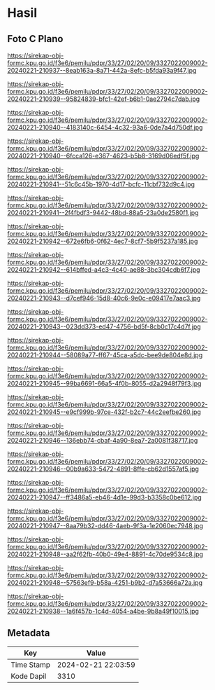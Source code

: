 # Hasil

## Foto C Plano

https://sirekap-obj-formc.kpu.go.id/f3e6/pemilu/pdpr/33/27/02/20/09/3327022009002-20240221-210937--8eab163a-8a71-442a-8efc-b5fda93a9f47.jpg

https://sirekap-obj-formc.kpu.go.id/f3e6/pemilu/pdpr/33/27/02/20/09/3327022009002-20240221-210939--95824839-bfc1-42ef-b6b1-0ae2794c7dab.jpg

https://sirekap-obj-formc.kpu.go.id/f3e6/pemilu/pdpr/33/27/02/20/09/3327022009002-20240221-210940--4183140c-6454-4c32-93a6-0de7a4d750df.jpg

https://sirekap-obj-formc.kpu.go.id/f3e6/pemilu/pdpr/33/27/02/20/09/3327022009002-20240221-210940--6fcca126-e367-4623-b5b8-3169d06edf5f.jpg

https://sirekap-obj-formc.kpu.go.id/f3e6/pemilu/pdpr/33/27/02/20/09/3327022009002-20240221-210941--51c6c45b-1970-4d17-bcfc-11cbf732d9c4.jpg

https://sirekap-obj-formc.kpu.go.id/f3e6/pemilu/pdpr/33/27/02/20/09/3327022009002-20240221-210941--2f4fbdf3-9442-48bd-88a5-23a0de2580f1.jpg

https://sirekap-obj-formc.kpu.go.id/f3e6/pemilu/pdpr/33/27/02/20/09/3327022009002-20240221-210942--672e6fb6-0f62-4ec7-8cf7-5b9f5237a185.jpg

https://sirekap-obj-formc.kpu.go.id/f3e6/pemilu/pdpr/33/27/02/20/09/3327022009002-20240221-210942--614bffed-a4c3-4c40-ae88-3bc304cdb6f7.jpg

https://sirekap-obj-formc.kpu.go.id/f3e6/pemilu/pdpr/33/27/02/20/09/3327022009002-20240221-210943--d7cef946-15d8-40c6-9e0c-e09417e7aac3.jpg

https://sirekap-obj-formc.kpu.go.id/f3e6/pemilu/pdpr/33/27/02/20/09/3327022009002-20240221-210943--023dd373-ed47-4756-bd5f-8cb0c17c4d7f.jpg

https://sirekap-obj-formc.kpu.go.id/f3e6/pemilu/pdpr/33/27/02/20/09/3327022009002-20240221-210944--58089a77-ff67-45ca-a5dc-bee9de804e8d.jpg

https://sirekap-obj-formc.kpu.go.id/f3e6/pemilu/pdpr/33/27/02/20/09/3327022009002-20240221-210945--99ba6691-66a5-4f0b-8055-d2a2948f79f3.jpg

https://sirekap-obj-formc.kpu.go.id/f3e6/pemilu/pdpr/33/27/02/20/09/3327022009002-20240221-210945--e9cf999b-97ce-432f-b2c7-44c2eefbe260.jpg

https://sirekap-obj-formc.kpu.go.id/f3e6/pemilu/pdpr/33/27/02/20/09/3327022009002-20240221-210946--136ebb74-cbaf-4a90-8ea7-2a0081f38717.jpg

https://sirekap-obj-formc.kpu.go.id/f3e6/pemilu/pdpr/33/27/02/20/09/3327022009002-20240221-210946--00b9a633-5472-4891-8ffe-cb62d1557af5.jpg

https://sirekap-obj-formc.kpu.go.id/f3e6/pemilu/pdpr/33/27/02/20/09/3327022009002-20240221-210947--ff3486a5-eb46-4d1e-99d3-b3358c0be612.jpg

https://sirekap-obj-formc.kpu.go.id/f3e6/pemilu/pdpr/33/27/02/20/09/3327022009002-20240221-210947--8aa79b32-dd46-4aeb-9f3a-1e2060ec7948.jpg

https://sirekap-obj-formc.kpu.go.id/f3e6/pemilu/pdpr/33/27/02/20/09/3327022009002-20240221-210948--aa2f62fb-40b0-49e4-8891-4c70de9534c8.jpg

https://sirekap-obj-formc.kpu.go.id/f3e6/pemilu/pdpr/33/27/02/20/09/3327022009002-20240221-210948--57563ef9-b58a-4251-b9b2-d7a53666a72a.jpg

https://sirekap-obj-formc.kpu.go.id/f3e6/pemilu/pdpr/33/27/02/20/09/3327022009002-20240221-210938--1a6f457b-1c4d-4054-a4be-9b8a49f10015.jpg


## Metadata

| Key        | Value               |
| ---------- | ------------------- |
| Time Stamp | 2024-02-21 22:03:59 |
| Kode Dapil | 3310                |



